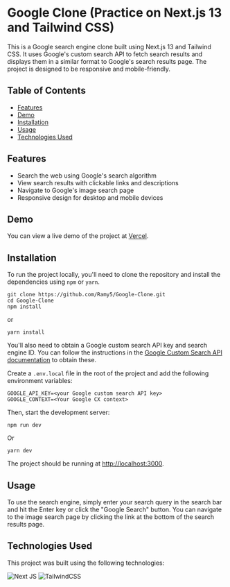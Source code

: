# Google Clone (Practice on Next.js 13 and Tailwind CSS)

This is a Google search engine clone built using Next.js 13 and Tailwind CSS. It uses Google's custom search API to fetch search results and displays them in a similar format to Google's search results page. The project is designed to be responsive and mobile-friendly.

## Table of Contents

- [Features](#features)
- [Demo](#demo)
- [Installation](#installation)
- [Usage](#usage)
- [Technologies Used](#technologies-used)

## Features

- Search the web using Google's search algorithm
- View search results with clickable links and descriptions
- Navigate to Google's image search page
- Responsive design for desktop and mobile devices

## Demo

You can view a live demo of the project at [Vercel](https://google-clone-nextjs-tailwind.vercel.app/).

## Installation

To run the project locally, you'll need to clone the repository and install the dependencies using `npm` or `yarn`.

```
git clone https://github.com/Ramy5/Google-Clone.git
cd Google-Clone
npm install
```

or

```
yarn install
```

You'll also need to obtain a Google custom search API key and search engine ID. You can follow the instructions in the [Google Custom Search API documentation](https://developers.google.com/custom-search/v1/overview) to obtain these.

Create a `.env.local` file in the root of the project and add the following environment variables:
```
GOOGLE_API_KEY=<your Google custom search API key>
GOOGLE_CONTEXT=<Your Google CX context>
```
Then, start the development server:
```
npm run dev
```
Or
```
yarn dev
```

The project should be running at [http://localhost:3000](http://localhost:3000).

## Usage

To use the search engine, simply enter your search query in the search bar and hit the Enter key or click the "Google Search" button. You can navigate to the image search page by clicking the link at the bottom of the search results page.

## Technologies Used

This project was built using the following technologies:

![Next JS](https://img.shields.io/badge/Next-black?style=for-the-badge&logo=next.js&logoColor=white)
![TailwindCSS](https://img.shields.io/badge/tailwindcss-%2338B2AC.svg?style=for-the-badge&logo=tailwind-css&logoColor=white)

